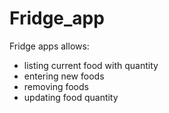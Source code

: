 # Fridge_app

Fridge apps allows:
- listing current food with quantity
- entering new foods
- removing foods
- updating food quantity
